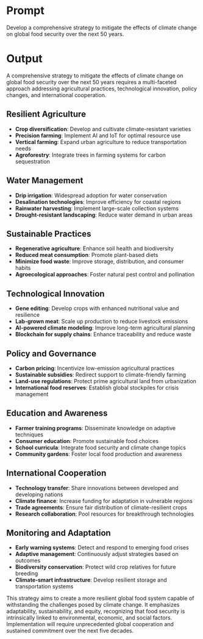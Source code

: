 # Prompt

Develop a comprehensive strategy to mitigate the effects of climate change on global food security over the next 50 years.

# Output

A comprehensive strategy to mitigate the effects of climate change on global food security over the next 50 years requires a multi-faceted approach addressing agricultural practices, technological innovation, policy changes, and international cooperation.

## Resilient Agriculture
- **Crop diversification**: Develop and cultivate climate-resistant varieties
- **Precision farming**: Implement AI and IoT for optimal resource use
- **Vertical farming**: Expand urban agriculture to reduce transportation needs
- **Agroforestry**: Integrate trees in farming systems for carbon sequestration

## Water Management
- **Drip irrigation**: Widespread adoption for water conservation
- **Desalination technologies**: Improve efficiency for coastal regions
- **Rainwater harvesting**: Implement large-scale collection systems
- **Drought-resistant landscaping**: Reduce water demand in urban areas

## Sustainable Practices
- **Regenerative agriculture**: Enhance soil health and biodiversity
- **Reduced meat consumption**: Promote plant-based diets
- **Minimize food waste**: Improve storage, distribution, and consumer habits
- **Agroecological approaches**: Foster natural pest control and pollination

## Technological Innovation
- **Gene editing**: Develop crops with enhanced nutritional value and resilience
- **Lab-grown meat**: Scale up production to reduce livestock emissions
- **AI-powered climate modeling**: Improve long-term agricultural planning
- **Blockchain for supply chains**: Enhance traceability and reduce waste

## Policy and Governance
- **Carbon pricing**: Incentivize low-emission agricultural practices
- **Sustainable subsidies**: Redirect support to climate-friendly farming
- **Land-use regulations**: Protect prime agricultural land from urbanization
- **International food reserves**: Establish global stockpiles for crisis management

## Education and Awareness
- **Farmer training programs**: Disseminate knowledge on adaptive techniques
- **Consumer education**: Promote sustainable food choices
- **School curricula**: Integrate food security and climate change topics
- **Community gardens**: Foster local food production and awareness

## International Cooperation
- **Technology transfer**: Share innovations between developed and developing nations
- **Climate finance**: Increase funding for adaptation in vulnerable regions
- **Trade agreements**: Ensure fair distribution of climate-resilient crops
- **Research collaboration**: Pool resources for breakthrough technologies

## Monitoring and Adaptation
- **Early warning systems**: Detect and respond to emerging food crises
- **Adaptive management**: Continuously adjust strategies based on outcomes
- **Biodiversity conservation**: Protect wild crop relatives for future breeding
- **Climate-smart infrastructure**: Develop resilient storage and transportation systems

This strategy aims to create a more resilient global food system capable of withstanding the challenges posed by climate change. It emphasizes adaptability, sustainability, and equity, recognizing that food security is intrinsically linked to environmental, economic, and social factors. Implementation will require unprecedented global cooperation and sustained commitment over the next five decades.
